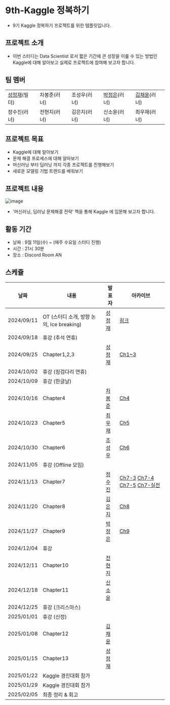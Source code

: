 # 9th-Kaggle 정복하기
- 9기 Kaggle 정복하기 프로젝트를 위한 템플릿입니다.

## 프로젝트 소개
- 이번 스터디는 Data Scientist 로서 짧은 기간에 큰 성장을 이룰 수 있는 방법인 Kaggle에 대해 알아보고 실제로 프로젝트에 참여해 보고자 합니다.

## 팀 멤버
| | | | | |
|----|----|----|----|----|
|[성정재](https://www.linkedin.com/in/%EC%A0%95%EC%9E%AC-%EC%84%B1-04b6a478?lipi=urn%3Ali%3Apage%3Ad_flagship3_profile_view_base_contact_details%3BBpbUoA1zRDSvf4tBIxFqrQ%3D%3D)(빌더)| 차봉준(러너)  | 조성우(러너) |[박정은](https://www.linkedin.com/in/angelapje/)(러너)| [김채윤](https://www.linkedin.com/in/chaeyoon-kim689/)(러너) |
정수진(러너) | 전현지(러너)  | 김은지(러너)  | 신소윤(러너)  | 최우재(러너) |

## 프로젝트 목표
- Kaggle에 대해 알아보기
- 문제 해결 프로세스에 대해 알아보기
- 머신러닝 부터 딥러닝 까지 각종 프로젝트를 진행해보기
- 새로운 모델링 기법 트렌드를 배워보기

## 프로젝트 내용
![image](https://github.com/user-attachments/assets/7ac9ec58-a938-47bb-a619-cf92955208a1)   
- '머신러닝, 딥러닝 문제해결 전략' 책을 통해 Kaggle 에 입문해 보고자 합니다.


## 활동 기간
- 날짜 : 9월 11일(수) ~  (매주 수요일 스터디 진행)   
- 시간 : 21시 30분   
- 장소 : Discord Room AN   

## 스케쥴

| 날짜 | 내용 | 발표자 | 아카이브 | 
| ----- | ----- | -------- | ----- |
| 2024/09/11 | OT (스터디 소개, 방향 논의, Ice breaking)| [성정재]() | [링크]() | 
| 2024/09/18 | 휴강 (추석 연휴) |  | | 
| 2024/09/25 | Chapter1,2,3 |[성정재]()| [Ch1~3](https://github.com/Pseudo-Lab/9th-Mastering-Kaggle/blob/main/lecture/ch1_3.ipynb) | 
| 2024/10/02 | 휴강 (징검다리 연휴)|  | | 
| 2024/10/09 | 휴강 (한글날) || | 
| 2024/10/16 | Chapter4 |[차봉준]()| [Ch4](https://github.com/Pseudo-Lab/9th-Mastering-Kaggle/blob/main/lecture/ch4.ipynb) | 
| 2024/10/23 | Chapter5 |[최우재]()| [Ch5](https://github.com/Pseudo-Lab/9th-Mastering-Kaggle/blob/main/lecture/ch5.ipynb) | 
| 2024/10/30 | Chapter6 |[조성우]()| [Ch6](https://github.com/Pseudo-Lab/9th-Mastering-Kaggle/blob/main/lecture/ch6.ipynb) |
| 2024/11/05 | 휴강 (Offline 모임) |  | | 
| 2024/11/13 | Chapter7 |[정수진]()| [Ch7-3](https://github.com/Pseudo-Lab/9th-Mastering-Kaggle/blob/main/lecture/ch7-notebook-7-3.ipynb) [Ch7-4](https://github.com/Pseudo-Lab/9th-Mastering-Kaggle/blob/main/lecture/ch7-notebook-7-4.ipynb) [Ch7-5](https://github.com/Pseudo-Lab/9th-Mastering-Kaggle/blob/main/lecture/ch7-notebook-7-5.ipynb) [Ch7-실전](https://github.com/Pseudo-Lab/9th-Mastering-Kaggle/blob/main/lecture/ch7-notebook-실전문제.ipynb) | 
| 2024/11/20 | Chapter8 |[김은지]()| [Ch8](https://github.com/Pseudo-Lab/9th-Mastering-Kaggle/blob/main/lecture/ch_8_ensembles.ipynb)| 
| 2024/11/27 | Chapter9 |[박정은]()| [Ch9](https://github.com/Pseudo-Lab/9th-Mastering-Kaggle/blob/main/lecture/ch9-predict-future-sales.ipynb)| 
| 2024/12/04 | 휴강 || | 
| 2024/12/11 | Chapter10 |[전현지]()| | 
| 2024/12/18 | Chapter11 |[신소윤]()| |  
| 2024/12/25 | 휴강 (크리스마스) |  | | 
| 2025/01/01 | 휴강 (신정) |  | | 
| 2025/01/08 | Chapter12 |[김채윤]()| |
| 2025/01/15 | Chapter13 |[성정재]()| | 
| 2025/01/22 | Kaggle 경진대회 참가 |  | | 
| 2025/01/29 | Kaggle 경진대회 참가 |  | | 
| 2025/02/05 | 최종 정리 & 회고 |  | | 



